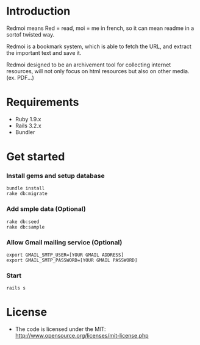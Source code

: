 Introduction
============

Redmoi means Red = read, moi = me in french, so it can mean readme in a sortof twisted way.

Redmoi is a bookmark system, which is able to fetch the URL, and extract the important text and save it.

Redmoi designed to be an archivement tool for collecting internet resources, will not only focus on html resources but also on other media. (ex. PDF...)

Requirements
============

* Ruby 1.9.x
* Rails 3.2.x
* Bundler

Get started
===========

### Install gems and setup database

    bundle install
    rake db:migrate

### Add smple data (Optional)

    rake db:seed
    rake db:sample

### Allow Gmail mailing service (Optional)

    export GMAIL_SMTP_USER=[YOUR GMAIL ADDRESS]
    export GMAIL_SMTP_PASSWORD=[YOUR GMAIL PASSWORD]

### Start

    rails s

License
=======

* The code is licensed under the MIT: http://www.opensource.org/licenses/mit-license.php
